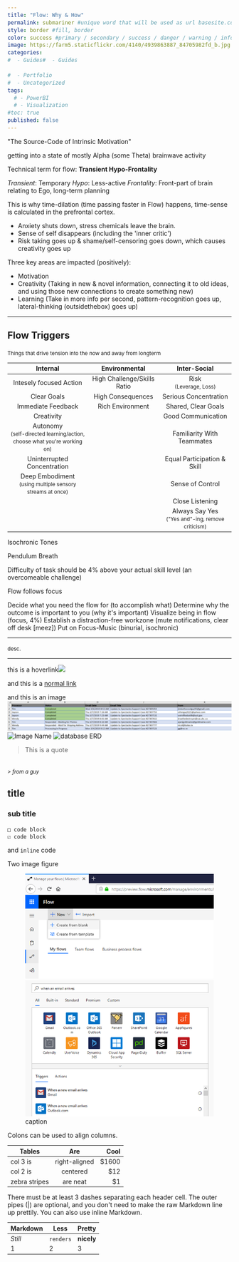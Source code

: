 ```yaml
---
title: "Flow: Why & How"
permalink: submariner #unique word that will be used as url basesite.com/[word]
style: border #fill, border
color: success #primary / secondary / success / danger / warning / info / light / dark (choose one only)
image: https://farm5.staticflickr.com/4140/4939863887_84705982fd_b.jpg
categories:
#  - Guides#  - Guides

#  - Portfolio
#  - Uncategorized
tags:
  # - PowerBI
  # - Visualization
#toc: true
published: false
---
```

"The Source-Code of Intrinsic Motivation"

getting into a state of mostly Alpha (some Theta) brainwave activity

Technical term for flow: **Transient Hypo-Frontality**

_Transient_: Temporary
_Hypo_: Less-active
_Frontality_: Front-part of brain relating to Ego, long-term planning

This is why time-dilation (time passing faster in Flow) happens, time-sense is calculated in the prefrontal cortex.

- Anxiety shuts down, stress chemicals leave the brain.
- Sense of self disappears (including the 'inner critic')
- Risk taking goes up & shame/self-censoring goes down, which causes creativity goes up

Three key areas are impacted (positively):
- Motivation
- Creativity (Taking in new & novel information, connecting it to old ideas, and using those new connections to create something new)
- Learning (Take in more info per second, pattern-recognition goes up, lateral-thinking (outsidethebox) goes up)

<hr>

## Flow Triggers
<small>Things that drive tension into the now and away from longterm</small>

|Internal | Environmental | Inter-Social
|:----:|:----:|:----:
|Intesely focused Action| High Challenge/Skills Ratio| Risk <br><small>(Leverage, Loss)</small>
Clear Goals|High Consequences | Serious Concentration
Immediate Feedback |Rich Environment | Shared, Clear Goals
Creativity||Good Communication
Autonomy <br> <small>(self-directed learning/action, <br>choose what you're working on)||Familiarity With Teammates
Uninterrupted Concentration ||Equal Participation & Skill
 Deep Embodiment <br> <small>(using multiple sensory streams at once)||Sense of Control
|||Close Listening
|||Always Say Yes <br> <small>("Yes and"-ing, remove criticism)</small>



Isochronic Tones

Pendulum Breath

Difficulty of task should be 4% above your actual skill level (an overcomeable challenge)

Flow follows focus


Decide what you need the flow for (to accomplish what)
Determine why the outcome is important to you (why it's important)
Visualize being in flow (focus, 4%)
Establish a distraction-free workzone (mute notifications, clear off desk [meez])
Put on Focus-Music (binurial, isochronic)

<hr>










<small>desc.</small>

<hr>


this is a <a class="thumbnail">hoverlink<span><img src="{{site.url}}{{site.baseurl}}/assets/reactionimages/mindblown.gif"><br></span></a>

and this is a [normal link](https://google.com)


and this is an image
![Annotation 2019-03-13 120030.png](../assets/images/Annotation%202019-03-13%20120030.png)
![Image Name]({{site.url}}{{site.baseurl}}/assets/images/picfix_welcome.png)
![database ERD]({{site.url}}{{site.baseurl}}/assets/images/445_fullErd.PNG)

> This is a quote
<br>
<small><cite>
> from a guy
</cite></small>

## title

### sub title



```
□ code block
☑ code block
```

and `inline` code

Two image figure

<figure class="half">

<img src="../assets/images/Annotation 2019-03-12 100327.png">
<img src="../assets/images/Annotation 2019-03-12 100438.png">
<figcaption>caption </figcaption>
</figure>


Colons can be used to align columns.

| Tables        | Are           | Cool  |
| ------------- |:-------------:| -----:|
| col 3 is      | right-aligned | $1600 |
| col 2 is      | centered      |   $12 |
| zebra stripes | are neat      |    $1 |

There must be at least 3 dashes separating each header cell.
The outer pipes (|) are optional, and you don't need to make the
raw Markdown line up prettily. You can also use inline Markdown.

Markdown | Less | Pretty
--- | --- | ---
*Still* | `renders` | **nicely**
1 | 2 | 3

